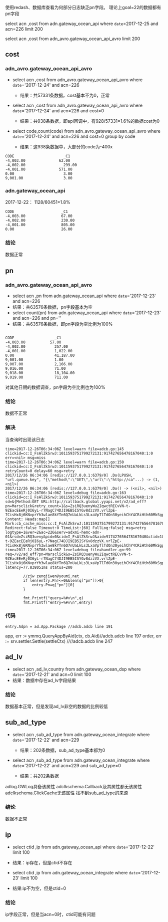使用redash、数据库查看为何部分日志缺乏pn字段。
理论上goal=22的数据都有pn字段


select acn ,cost from adn.gateway_ocean_api where `date`=2017-12-25 and  acn=226 limit 200

select acn ,cost from adn_avro.gateway_ocean_api_avro  limit 200

## cost
### adn_avro.gateway_ocean_api_avro
* select acn ,cost from adn_avro.gateway_ocean_api_avro where `date`='2017-12-24' and acn=226
  * 结果：共57331条数据，cost基本不为0，正常

* select acn ,cost from adn_avro.gateway_ocean_api_avro where `date`='2017-12-24' and acn=226 and cost=0
  * 结果：共938条数据，即api回调中，有928/57331=1.6%的数据cost为0

* select code,count(code) from adn_avro.gateway_ocean_api_avro where `date`='2017-12-24' and acn=226 and cost=0 group by code
  * 结果：这938条数据中，大部分的code为-400x
```  
CODE	                  _C1
-4,003.00               62.00
-4,002.00	              299.00
-4,001.00             	571.00
0.00	                  3.00
9,001.00	              3.00
```

### adn.gateway_ocean_api
2017-12-22： 1128/60451=1.8%
```
CODE	                 _C1
-4,003.00	             67.00
-4,002.00	             230.00
-4,001.00	             805.00
0.00	                 26.00
```
### 结论
数据正常

## pn
### adn_avro.gateway_ocean_api_avro
* select acn ,pn from adn.gateway_ocean_api where `date`='2017-12-23' and acn=226
 * 结果：共63576条数据，pn字段基本为空
* select count(pn) from adn.gateway_ocean_api where `date`='2017-12-23' and acn=226 and pn=''
 * 结果：共63576条数据，即pn字段为空比例为100%

```

CODE	              _C1
-4,003.00           57.00
-4,002.00	          257.00
-4,001.00	          1,022.00
0.00	              41,187.00
9,001.00	          1.00
9,007.00	          2,166.00
9,016.00	          71.00
9,018.00	          18,104.00
9,019.00	          711.00

```
对其他日期的数据调查，pn字段为空比例也为100%


### 结论
数据不正常

### 解决
当查询时出现该日志
```
time=2017-12-26T06:34:06Z level=warn file=adcb.go:145 clickid=cc:I_FsAlZkSrwJ:1011593751799272131:917427656478167040:1:0 err=<nil> msg=miss
time=2017-12-26T06:34:06Z level=warn file=adcb.go:150 clickid=cc:I_FsAlZkSrwJ:1011593751799272131:917427656478167040:1:0 retryCount=0 delay=60 msg=retry
2017/12/26 06:34:06 [redis://127.0.0.1:6379/0] .Do(LPUSH, "url.queue.key", "{\"method\":\"GET\",\"url\":\"http://ca"...) -> (1, <nil>)
2017/12/26 06:34:06 [redis://127.0.0.1:6379/0] .Do() -> (<nil>, <nil>)
time=2017-12-26T06:34:06Z level=debug file=adcb.go:163 clickid=cc:I_FsAlZkSrwJ:1011593751799272131:917427656478167040:1:0 sd=&{Method:GET URL:http://callback.global.yyapi.net/v2/ad_eff?pn=Marsclick&retry_count=1&s=ZsiRQ3uenyWu2IqwctRECvVN-t-9ZEacEEeRj0I6yL-r7NagC74DJI9EB5ISYGv8dzzVX.vrlZpE-7CisHx8j6KNvprYh3wlae8kYTn6Q7nUaLkLs3LxaVpTlTdOn30yeihChY4CRiHth60MkSgpHGSXGwSAh.5mMFnpakmcgdcpv3wQ__ Content: Heads:map[] Mark:cb_cache_miss:cc:I_FsAlZkSrwJ:1011593751799272131:917427656478167040:1:0 Redirect:false Timeout:0 TimeList:[60] FullLog:false} msg=retry
logtype=1&ver=2&ac=226&serv=adxmi-hemc-adn-01&rsd=ZsiRQ3ueny&pid=0&cid=I_FsAlZkSrwJ&aid=917427656478167040&ctid=1011593751799272131&at=0&it=0&ip=&ipr=172.16.7.73&country=&sv=&code=-4002&api_type=0&flight=&url=%2Fv2%2Fad_eff%3Fpn%3DMarsclick%26s%3DZsiRQ3uenyWu2IqwctRECvVN-t-9ZEacEEeRj0I6yL-r7NagC74DJI9EB5ISYGv8dzzVX.vrlZpE-7CisHx8j6KNvprYh3wlae8kYTn6Q7nUaLkLs3LxaVpTlTdOn30yeihChY4CRiHth60MkSgpHGSXGwSAh.5mMFnpakmcgdcpv3wQ__&ocount=0&ucount=0&vcount=0&acount=0&pcount=0&ccount=0&income=0&cost=0&pay_type=0&point_type=0&dye=0&slot_id=&sub_adtype=0&event_id=0&provider=&first_self_provider=0&adsort=1000&adlv=B&ts_out=1514258853&ts_clk=1514259298&ts_cov=1514270046
time=2017-12-26T06:34:06Z level=debug file=handler.go:99 req=/v2/ad_eff?pn=Marsclick&s=ZsiRQ3uenyWu2IqwctRECvVN-t-9ZEacEEeRj0I6yL-r7NagC74DJI9EB5ISYGv8dzzVX.vrlZpE-7CisHx8j6KNvprYh3wlae8kYTn6Q7nUaLkLs3LxaVpTlTdOn30yeihChY4CRiHth60MkSgpHGSXGwSAh.5mMFnpakmcgdcpv3wQ__ latency=77.838051ms status=200
```
	        //zjw zengjiwen@youmi.net
      		if len(entry.Pn)<=0&&len(q["pn"])>0{
      			entry.Pn=q["pn"][0]
      		}

	        fmt.Printf("query=%#v\n",q)
	        fmt.Printf("entry=%#v\n",entry)


### 代码
	entry.Adpn = ad.App.Package //adcb.adcb line 191
  app, err := ymmq.QueryAppByAid(ctx, cb.Aid)//adcb.adcb line 197
  	order, err := srv.settler.Settle(settleCtx)  ////adcb.adcb line 247

## ad_lv
* select acn ,ad_lv,country  from adn.gateway_ocean_dsp where `date`='2017-12-21' and acn=0 limit 100
* 结果：数据中存在ad_lv字段结果
### 结论
数据基本正常，但是发现ad_lv非空的数据的比例较低

## sub_ad_type
* select acn ,sub_ad_type from adn.gateway_ocean_integrate where `date`='2017-12-22' and acn=229
  * 结果：202条数据，sub_ad_type基本都为0

* select acn ,sub_ad_type from adn.gateway_ocean_integrate where `date`='2017-12-22' and acn=229 and sub_ad_type=0
  * 结果：共202条数据  

adlog.GWLog具备该属性
adclkschema.Callback及其属性都无该属性
adclkschema.ClickCache无该属性
找不到sub_ad_type的来源
### 结论
数据不正常


## ip
* select ctid ,ip  from adn.gateway_ocean_api where `date`='2017-12-22' limit 100
 * 结果：ip存在，但是ctid不存在

*  select ctid ,ip  from adn.gateway_ocean_integrate where `date`='2017-12-23' limit 100
  * 结果:ip不为空，但是ctid=0

### 结论
ip字段正常，但是当acn=0时，ctid可能有问题
